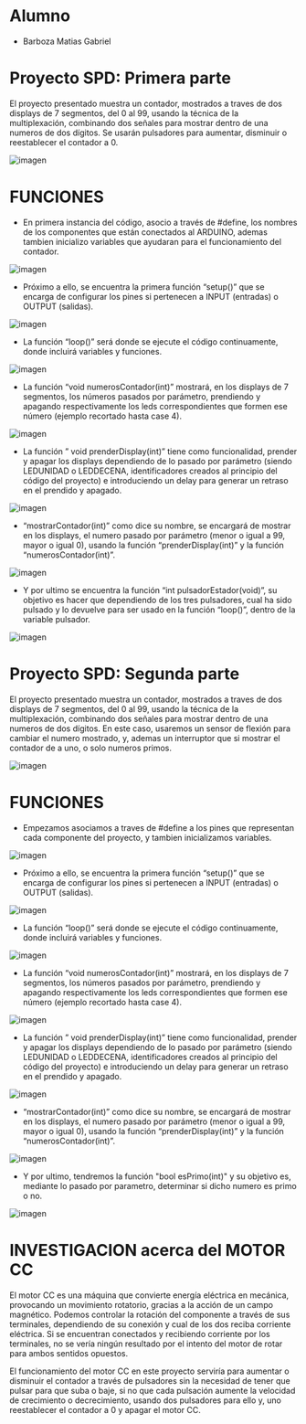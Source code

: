 # Alumno

- Barboza Matias Gabriel


# Proyecto SPD: Primera parte 

El proyecto presentado muestra un contador, mostrados a traves de dos displays de 7 segmentos, del 0 al 99, usando la técnica de la multiplexación, combinando dos señales para mostrar dentro de una numeros de dos dígitos. Se usarán pulsadores para aumentar, disminuir o reestablecer el contador a 0.

![imagen](https://github.com/BARBOZAMATIAS5/proyecto_spd/assets/117691193/b779da4b-024a-4b7d-8548-71052facff5a)



# FUNCIONES
- En primera instancia del código, asocio a través de #define, los nombres de los componentes que están conectados al ARDUINO, ademas tambien inicializo variables que ayudaran para el funcionamiento del contador.

![imagen](https://github.com/BARBOZAMATIAS5/proyecto_spd/assets/117691193/e2c013b3-98dc-4743-af33-4af29031a8aa)


- Próximo a ello, se encuentra la primera función “setup()” que se encarga de configurar los pines si pertenecen a INPUT (entradas) o OUTPUT (salidas).

![imagen](https://github.com/BARBOZAMATIAS5/proyecto_spd/assets/117691193/238e4d18-ef78-403e-a45f-c2e60375458e)


- La función “loop()” será donde se ejecute el código continuamente, donde incluirá variables y funciones.

![imagen](https://github.com/BARBOZAMATIAS5/proyecto_spd/assets/117691193/9d8b0cd0-176c-41f5-a4f9-f25e83395c4b)


- La función “void numerosContador(int)” mostrará, en los displays de 7 segmentos, los números pasados por parámetro, prendiendo y apagando respectivamente los leds correspondientes que formen ese número (ejemplo recortado hasta case 4).

![imagen](https://github.com/BARBOZAMATIAS5/proyecto_spd/assets/117691193/60acdd14-106b-486e-a952-24edb21025d4)


- La función ” void prenderDisplay(int)” tiene como funcionalidad, prender y apagar los displays dependiendo de lo pasado por parámetro (siendo LEDUNIDAD o LEDDECENA, identificadores creados al principio del código del proyecto) e introduciendo un delay para generar un retraso en el prendido y apagado.

![imagen](https://github.com/BARBOZAMATIAS5/proyecto_spd/assets/117691193/b61b106e-9828-481e-9b0a-06255db738f0)


- “mostrarContador(int)” como dice su nombre, se encargará de mostrar en los displays, el numero pasado por parámetro (menor o igual a 99, mayor o igual 0), usando la función “prenderDisplay(int)” y la función “numerosContador(int)”.

![imagen](https://github.com/BARBOZAMATIAS5/proyecto_spd/assets/117691193/16223618-d6e2-4de0-a04c-42703de2cb0a)


- Y por ultimo se encuentra la función “int pulsadorEstador(void)”, su objetivo es hacer que dependiendo de los tres pulsadores, cual ha sido pulsado y lo devuelve para ser usado en la función “loop()”, dentro de la variable pulsador.

![imagen](https://github.com/BARBOZAMATIAS5/proyecto_spd/assets/117691193/17f084b8-a64e-4d04-a974-3896d9a376af)




# Proyecto SPD: Segunda parte

El proyecto presentado muestra un contador, mostrados a traves de dos displays de 7 segmentos, del 0 al 99, usando la técnica de la multiplexación, combinando dos señales para mostrar dentro de una numeros de dos dígitos. En este caso, usaremos un sensor de flexión para cambiar el numero mostrado, y, ademas un interruptor que si mostrar el contador de a uno, o solo numeros primos.

![imagen](https://github.com/BARBOZAMATIAS5/proyecto_spd/assets/117691193/999f957c-7394-4ccb-bcf5-8300cde4ae0b)

# FUNCIONES

- Empezamos asociamos a traves de #define a los pines que representan cada componente del proyecto, y tambien inicializamos variables.

![imagen](https://github.com/BARBOZAMATIAS5/proyecto_spd/assets/117691193/68a02cec-c409-4b98-9c45-278a9d7d8fff)


- Próximo a ello, se encuentra la primera función “setup()” que se encarga de configurar los pines si pertenecen a INPUT (entradas) o OUTPUT (salidas).

![imagen](https://github.com/BARBOZAMATIAS5/proyecto_spd/assets/117691193/238e4d18-ef78-403e-a45f-c2e60375458e)


- La función “loop()” será donde se ejecute el código continuamente, donde incluirá variables y funciones.

![imagen](https://github.com/BARBOZAMATIAS5/proyecto_spd/assets/117691193/9d8b0cd0-176c-41f5-a4f9-f25e83395c4b)


- La función “void numerosContador(int)” mostrará, en los displays de 7 segmentos, los números pasados por parámetro, prendiendo y apagando respectivamente los leds correspondientes que formen ese número (ejemplo recortado hasta case 4).

![imagen](https://github.com/BARBOZAMATIAS5/proyecto_spd/assets/117691193/60acdd14-106b-486e-a952-24edb21025d4)


- La función ” void prenderDisplay(int)” tiene como funcionalidad, prender y apagar los displays dependiendo de lo pasado por parámetro (siendo LEDUNIDAD o LEDDECENA, identificadores creados al principio del código del proyecto) e introduciendo un delay para generar un retraso en el prendido y apagado.

![imagen](https://github.com/BARBOZAMATIAS5/proyecto_spd/assets/117691193/b61b106e-9828-481e-9b0a-06255db738f0)


- “mostrarContador(int)” como dice su nombre, se encargará de mostrar en los displays, el numero pasado por parámetro (menor o igual a 99, mayor o igual 0), usando la función “prenderDisplay(int)” y la función “numerosContador(int)”.

![imagen](https://github.com/BARBOZAMATIAS5/proyecto_spd/assets/117691193/16223618-d6e2-4de0-a04c-42703de2cb0a)


- Y por ultimo, tendremos la función "bool esPrimo(int)" y su objetivo es, mediante lo pasado por parametro, determinar si dicho numero es primo o no.

![imagen](https://github.com/BARBOZAMATIAS5/proyecto_spd/assets/117691193/6cb40226-0a7a-4791-b932-4ca0bdd12e56)


# INVESTIGACION acerca del MOTOR CC

El motor CC es una máquina que convierte energía eléctrica en mecánica, provocando un movimiento rotatorio, gracias a la acción de un campo magnético. 
Podemos controlar la rotación del componente a través de sus terminales, dependiendo de su conexión y cual de los dos reciba corriente eléctrica. Si se encuentran conectados y recibiendo corriente por los terminales, no se vería ningún resultado por el intento del motor de rotar para ambos sentidos opuestos.

El funcionamiento del motor CC en este proyecto serviría para aumentar o disminuir el contador a través de pulsadores sin la necesidad de tener que pulsar para que suba o baje, si no que cada pulsación aumente la velocidad de crecimiento o decrecimiento, usando dos pulsadores para ello y, uno reestablecer el contador a 0 y apagar el motor CC.
